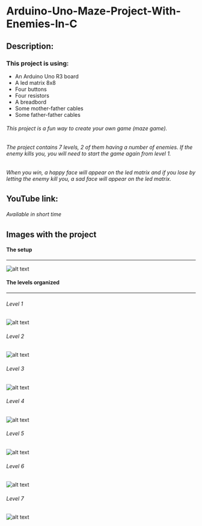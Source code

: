 # Arduino-Uno-Maze-Project-With-Enemies-In-C

## Description:

### This project is using:
+ An Arduino Uno R3 board
+ A led matrix 8x8
+ Four buttons
+ Four resistors
+ A breadbord
+ Some mother-father cables
+ Some father-father cables
      
###### This project is a fun way to create your own game (maze game).
###### The project contains 7 levels, 2 of them having a number of enemies. If the enemy kills you, you will need to start the game again from level 1.
###### When you win, a happy face will appear on the led matrix and if you lose by letting the enemy kill you, a sad face will appear on the led matrix.

## YouTube link:
###### Available in short time

## Images with the project

#### The setup 
---
![alt text](https://github.com/melisazanier/Arduino_Uno_maze_project_with_enemies/blob/master/ProjectSetup.jpg "Setup")

#### The levels organized 
---
###### Level 1
![alt text](https://github.com/melisazanier/Arduino_Uno_maze_project_with_enemies/blob/master/maps/map%201/1_map.png "Level 1")

###### Level 2
![alt text](https://github.com/melisazanier/Arduino_Uno_maze_project_with_enemies/blob/master/maps/map%202/2_map.png "Level 2")

###### Level 3
![alt text](https://github.com/melisazanier/Arduino_Uno_maze_project_with_enemies/blob/master/maps/map%203/3_map.png "Level 3")

###### Level 4
![alt text](https://github.com/melisazanier/Arduino_Uno_maze_project_with_enemies/blob/master/maps/map%204/4_map.png "Level 4")

###### Level 5
![alt text](https://github.com/melisazanier/Arduino_Uno_maze_project_with_enemies/blob/master/maps/map%205/5_map.png "Level 5")

###### Level 6
![alt text](https://github.com/melisazanier/Arduino_Uno_maze_project_with_enemies/blob/master/maps/map%206/6_map.png "Level 6")

###### Level 7
![alt text](https://github.com/melisazanier/Arduino_Uno_maze_project_with_enemies/blob/master/maps/map%207/7_map.png "Level 7")


